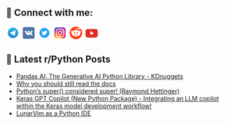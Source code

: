 ## 🔎 Connect with me:
[<img src="https://github.com/bullbesh/bullbesh/blob/main/images/Telegram.png" width="32" height="32" />](https://t.me/bullbesh)
[<img src="https://github.com/bullbesh/bullbesh/blob/main/images/VK.png" width="32" height="32" />](https://vk.com/bullbesh)
[<img src="https://github.com/bullbesh/bullbesh/blob/main/images/Twitter.png" width="32" height="32" />](https://twitter.com/bullbesh1)
[<img src="https://github.com/bullbesh/bullbesh/blob/main/images/Instagram.png" width="32" height="32" />](https://www.instagram.com/bullbesh)
[<img src="https://github.com/bullbesh/bullbesh/blob/main/images/Reddit.png" width="32" height="32" />](https://www.reddit.com/user/bullbesh)
[<img src="https://github.com/bullbesh/bullbesh/blob/main/images/YouTube.png" width="32" height="32" />](https://www.youtube.com/channel/UCtfjRs6uzgq5mfm8S06WTcg)

## 📕 Latest r/Python Posts
<!-- BLOG-POST-LIST:START -->
- [Pandas AI: The Generative AI Python Library - KDnuggets](https://www.reddit.com/r/Python/comments/13j4jg8/pandas_ai_the_generative_ai_python_library/)
- [Why you should still read the docs](https://www.reddit.com/r/Python/comments/13j3bbk/why_you_should_still_read_the_docs/)
- [Python’s super&lpar;&rpar; considered super! &lpar;Raymond Hettinger&rpar;](https://www.reddit.com/r/Python/comments/13j39al/pythons_super_considered_super_raymond_hettinger/)
- [Keras GPT Copilot &lpar;New Python Package&rpar; - Integrating an LLM copilot within the Keras model development workflow!](https://www.reddit.com/r/Python/comments/13j1zjb/keras_gpt_copilot_new_python_package_integrating/)
- [LunarVim as a Python IDE](https://www.reddit.com/r/Python/comments/13j0nz5/lunarvim_as_a_python_ide/)
<!-- BLOG-POST-LIST:END -->

